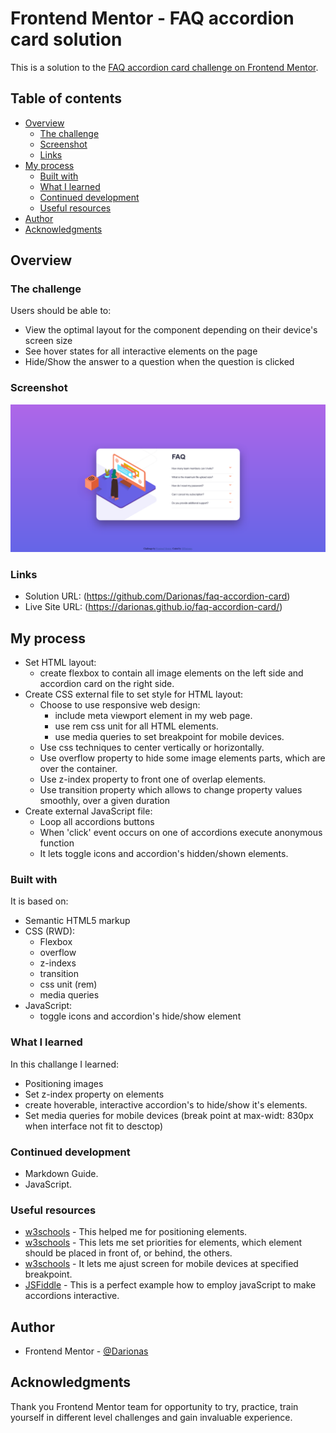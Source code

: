 # Frontend Mentor - FAQ accordion card solution

This is a solution to the [FAQ accordion card challenge on Frontend Mentor](https://www.frontendmentor.io/challenges/faq-accordion-card-XlyjD0Oam). 

## Table of contents

- [Overview](#overview)
  - [The challenge](#the-challenge)
  - [Screenshot](#screenshot)
  - [Links](#links)
- [My process](#my-process)
  - [Built with](#built-with)
  - [What I learned](#what-i-learned)
  - [Continued development](#continued-development)
  - [Useful resources](#useful-resources)
- [Author](#author)
- [Acknowledgments](#acknowledgments)

## Overview

### The challenge

Users should be able to:

- View the optimal layout for the component depending on their device's screen size
- See hover states for all interactive elements on the page
- Hide/Show the answer to a question when the question is clicked

### Screenshot

![FAQ_accordion_card](./images/faq_accordion_card.png)

### Links

- Solution URL: (https://github.com/Darionas/faq-accordion-card)
- Live Site URL: (https://darionas.github.io/faq-accordion-card/)

## My process

* Set HTML layout:
  * create flexbox to contain all image elements on the left side and accordion card on the right side.
* Create CSS external file to set style for HTML layout:
  * Choose to use responsive web design:
    * include meta viewport element in my web page.
    * use rem css unit for all HTML elements.
    * use media queries to set breakpoint for mobile devices.
  * Use css techniques to center vertically or horizontally.
  * Use overflow property to hide some image elements parts, which are over the container.
  * Use z-index property to front one of overlap elements.
  * Use transition property which allows to change property values smoothly, over a given duration 
* Create external JavaScript file:
  * Loop all accordions buttons
  * When 'click' event occurs on one of accordions execute anonymous function
  * It lets toggle icons and accordion's hidden/shown elements.

### Built with

It is based on:

- Semantic HTML5 markup
- CSS (RWD):
  - Flexbox
  - overflow
  - z-indexs
  - transition
  - css unit (rem)
  - media queries
- JavaScript:
  - toggle icons and accordion's hide/show element

### What I learned

In this challange I learned:

- Positioning images
- Set z-index property on elements
- create hoverable, interactive accordion's to hide/show it's elements.
- Set media queries for mobile devices (break point at max-widt: 830px when interface not fit to desctop)

### Continued development

- Markdown Guide.
- JavaScript.

### Useful resources

- [w3schools](https://www.w3schools.com/css/css_positioning.asp) - This helped me for positioning elements.
- [w3schools](https://www.w3schools.com/css/css_z-index.asp) - This lets me set priorities for elements, which element should be placed in front of, or behind, the others.
- [w3schools](https://www.w3schools.com/css/css3_mediaqueries.asp) - It lets me ajust screen for mobile devices at specified breakpoint.
- [JSFiddle](https://jsfiddle.net/o6j49dcy/) - This is a perfect example how to employ javaScript to make accordions interactive.

## Author

- Frontend Mentor - [@Darionas](https://www.frontendmentor.io/profile/Darionas)

## Acknowledgments

Thank you Frontend Mentor team for opportunity to try, practice, train yourself in different level challenges and gain invaluable experience.
